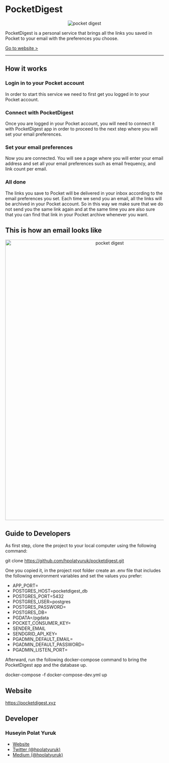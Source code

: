 # PocketDigest

<div align="center">
    <img alt="pocket digest" src="https://pocketdigest.xyz/static/images/pocket-email.jpg" />
</div>

PocketDigest is a personal service that brings all the links you saved in Pocket to your email with the preferences you choose.

<a href="https://pocketdigest.xyz/" target="_blank">Go to website ></a>

---

## How it works 

### Login in to your Pocket account

In order to start this service we need to first get you logged in to your Pocket account. 

### Connect with PocketDigest

Once you are logged in your Pocket account, you will need to connect it with PocketDigest app in order to proceed to the next step where you will set your email preferences. 

### Set your email preferences

Now you are connected. You will see a page where you will enter your email address and set all your email preferences such as email frequency, and link count per email. 

### All done

The links you save to Pocket will be delivered in your inbox according to the email preferences you set. Each time we send you an email, all the links will be archived in your Pocket account. So in this way we make sure that we do not send you the same link again and at the same time you are also sure that you can find that link in your Pocket archive whenever you want. 

## This is how an email looks like

<div align="center">
    <img alt="pocket digest" src="https://pocketdigest.xyz/static/images/pocket-digest-email.png" width="648" height="890" />
</div>

## Guide to Developers

As first step, clone the project to your local computer using the following command:

git clone https://github.com/hpolatyuruk/pocketdigest.git

One you copied it, in the project root folder create an .env file that includes the following environment variables and set the values you prefer:

* APP_PORT=
* POSTGRES_HOST=pocketdigest_db
* POSTGRES_PORT=5432
* POSTGRES_USER=postgres
* POSTGRES_PASSWORD=
* POSTGRES_DB=
* PGDATA=/pgdata
* POCKET_CONSUMER_KEY=
* SENDER_EMAIL
* SENDGRID_API_KEY=
* PGADMIN_DEFAULT_EMAIL=
* PGADMIN_DEFAULT_PASSWORD=
* PGADMIN_LISTEN_PORT=

Afterward, run the following docker-compose command to bring the PocketDigest app and the database up.

docker-compose -f docker-compose-dev.yml up

## Website

<a href="https://pocketdigest.xyz/" target="_blank">https://pocketdigest.xyz</a>

## Developer

### Huseyin Polat Yuruk

- [Website](https://huseyinpolatyuruk.com/)
- [Twitter (@hpolatyuruk)](https://twitter.com/hpolatyuruk)
- [Medium (@hpolatyuruk)](https://medium.com/@hpolatyuruk)